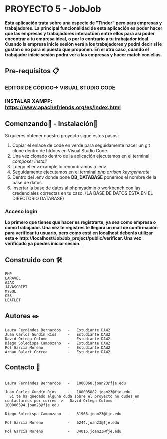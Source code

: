 # PROYECTO 5 - JobJob

**Esta aplicación trata sobre una especie de "Tinder" pero para empresas y trabajadores. La principal funcionalidad de esta aplicación es poder hacer que las empresas y trabajadores interactúen entre ellos para así poder encontrar a tu empresa ideal, o por lo contrario a tu trabajador ideal. Cuando la empresa inicie sesión verá a los trabajadores y podrá decir si le gustan o no para el puesto que proponen. En el otro caso, cuando el trabajador inicie sesión podrá ver a las empresas y hacer match con ellas.**


## Pre-requisitos 📋

### EDITOR DE CÓDIGO-> VISUAL STUDIO CODE
### INSTALAR XAMPP: https://www.apachefriends.org/es/index.html

## Comenzando🚀 - Instalación🔧

Si quieres obtener nuestro proyecto sigue estos pasos:

1. Copiar el enlace de code en verde para seguidamente hacer un git clone dentro de htdocs en Visual Studio Code.
2. Una vez clonado dentro de la aplicación ejecutamos en el terminal *composer install*
3. Luego el env.example lo renombramos a .env 
4. Seguidamente ejecutamos en el terminal *php artisan key:generate*
5. Dentro del .env donde pone **DB_DATABASE** ponemos el nombre de la base de datos.
6. Insertar la base de datos al phpmyadmin o workbench con las credenciales correctas en tu caso.
(LA BASE DE DATOS ESTÁ EN EL DIRECTORIO DATABASE)

### Acceso login

**Lo primero que tienes que hacer es registrarte, ya sea como empresa o como trabajador. Una vez te registres te llegará un mail de confirmación para verificar tu usuario, pero como está en localhost deberás utilizar esta-> http://localhost/JobJob_project/public/verificar. Una vez verificado ya puedes iniciar sesión.**

## Construido con 🛠️

    PHP 
    LARAVEL
    AJAX
    JAVASCRIPT
    MYSQL
    CSS
    LEAFLET

## Autores ✒️

    Laura Fernández Bernardos   -   Estudiante DAW2
    Juan Carlos Gundín Ríos     -   Estudiante DAW2
    David Ortega Colomo         -   Estudiante DAW2
    Diego Soledispa Campozano   -   Estudiante DAW2
    Pol García Moreno           -   Estudiante DAW2
    Arnau Balart Correa         -   Estudiante DAW2

## Contacto 📧     
  ```  
                                                                                            Laura Fernández Bernardos   -   1000068.joan23@fje.edu
                                                                                            Juan Carlos Gundín Ríos     -   100005882.joan23@fje.edu
    Si te ha quedado alguna duda sobre el proyecto no dudes en contactarnos por correo ->   David Ortega Colomo         -   100006394.joan23@fje.edu
                                                                                            Diego Soledispa Campozano   -   31966.joan23@fje.edu
                                                                                            Pol García Moreno           -   6244.joan23@fje.edu
                                                                                            Pol García Moreno           -   34016.joan23@fje.edu
  ```  
